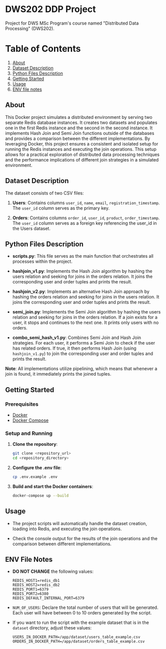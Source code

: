 # DWS202 DDP Project

Project for DWS MSc Program's course named "Distributed Data Processing" (DWS202).

# Table of Contents

1. [About](#about)
2. [Dataset Description](#dataset-description)
3. [Python Files Description](#python-files-description)
4. [Getting Started](#getting-started)
6. [Usage](#usage)
7. [ENV file notes](#env-file-notes)

## About
This Docker project simulates a distributed environment by serving two separate Redis database instances. It creates two datasets and populates one in the first Redis instance and the second in the second instance. It implements Hash Join and Semi Join functions outside of the databases and provides a comparison between the different implementations. By leveraging Docker, this project ensures a consistent and isolated setup for running the Redis instances and executing the join operations. This setup allows for a practical exploration of distributed data processing techniques and the performance implications of different join strategies in a simulated environment.

## Dataset Description
The dataset consists of two CSV files:
1. **Users**: Contains columns `user_id`, `name`, `email`, `registration_timestamp`. The `user_id` column serves as the primary key.

2. **Orders**: Contains columns `order_id`, `user_id`, `product`, `order_timestamp`. The `user_id` column serves as a foreign key referencing the user_id in the Users dataset.


## Python Files Description
- **scripts.py**: This file serves as the main function that orchestrates all processes within the project.

- **hashjoin_v1.py**: Implements the Hash Join algorithm by hashing the users relation and seeking for joins in the orders relation. It joins the corresponding user and order tuples and prints the result.

- **hashjoin_v2.py**: Implements an alternative Hash Join approach by hashing the orders relation and seeking for joins in the users relation. It joins the corresponding user and order tuples and prints the result.

- **semi_join.py**: Implements the Semi Join algorithm by hashing the users relation and seeking for joins in the orders relation. If a join exists for a user, it stops and continues to the next one. It prints only users with no orders.

- **combo_semi_hash_v1.py**: Combines Semi Join and Hash Join strategies. For each user, it performs a Semi Join to check if the user has related orders. If true, it then performs Hash Join (using `hashjoin_v1.py`) to join the corresponding user and order tuples and prints the result.

**Note**: All implementations utilize pipelining, which means that whenever a join is found, it immediately prints the joined tuples.


## Getting Started

### Prerequisites
- [Docker](https://www.docker.com/)
- [Docker Compose](https://docs.docker.com/compose/)

### Setup and Running

1. **Clone the repository**:
    ```sh
    git clone <repository_url>
    cd <repository_directory>
    ```
2. **Configure the .env file**:
    ```sh
    cp .env.example .env
    ```
3. **Build and start the Docker containers**:
    ```sh
    docker-compose up --build
    ```

## Usage
- The project scripts will automatically handle the dataset creation, loading into Redis, and executing the join operations.

- Check the console output for the results of the join operations and the comparison between different implementations.

## ENV File Notes
- **DO NOT CHANGE** the following values:
    ```plaintext
    REDIS_HOST1=redis_db1
    REDIS_HOST2=redis_db2
    REDIS_PORT1=6379
    REDIS_PORT2=6380
    REDIS_DEFAULT_INTERNAL_PORT=6379
    ```
- `NUM_OF_USERS`: Declare the total number of users that will be generated. Each user will have between 0 to 10 orders generated by the script.

- If you want to run the script with the example dataset that is in the `dataset` directory, adjust these values:
    ```plaintext
    USERS_IN_DOCKER_PATH=/app/dataset/users_table_example.csv
    ORDERS_IN_DOCKER_PATH=/app/dataset/orders_table_example.csv
    ```

